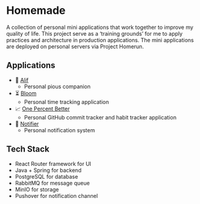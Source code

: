 # Homemade

A collection of personal mini applications that work together to improve my quality of life. This project serve as a ‘training grounds’ for me to apply practices and architecture in production applications. The mini applications are deployed on personal servers via Project Homerun.

## Applications

- 🤲 [Alif](https://github.com/shazxrin/alif)
	- Personal pious companion
- ⏳ [Bloom](https://github.com/shazxrin/bloom)
	- Personal time tracking application
- 📈 [One Percent Better](https://github.com/shazxrin/one-percent-better)
	- Personal GitHub commit tracker and habit tracker application
- 🔔 [Notifier](https://github.com/shazxrin/notifier)
	- Personal notification system 

## Tech Stack

- React Router framework for UI
- Java + Spring for backend
- PostgreSQL for database
- RabbitMQ for message queue
- MinIO for storage
- Pushover for notification channel